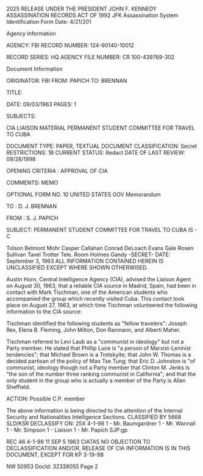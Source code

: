 2025 RELEASE UNDER THE PRESIDENT JOHN F. KENNEDY ASSASSINATION RECORDS ACT OF 1992
JFK Assassination System
Identification Form
Date: 4/21/201

Agency Information

AGENCY: FBI
RECORD NUMBER: 124-90140-10012

RECORD SERIES: HQ
AGENCY FILE NUMBER: CR 100-439769-302

Document Information

ORIGINATOR: FBI
FROM: PAPICH
TO: BRENNAN

TITLE:

DATE: 09/03/1963
PAGES: 1

SUBJECTS:

CIA LIAISON MATERIAL
PERMANENT STUDENT COMMITTEE FOR TRAVEL TO
CUBA

DOCUMENT TYPE: PAPER, TEXTUAL DOCUMENT
CLASSIFICATION: Secret
RESTRICTIONS: 1B
CURRENT STATUS: Redact
DATE OF LAST REVIEW: 09/28/1998

OPENING CRITERIA : APPROVAL OF CIA

COMMENTS: MEMO

OPTIONAL FORM NO. 10
UNITED STATES GOV
Memorandum

TO
:
D. J. BRENNAN

FROM
:
S. J. PAPICH

SUBJECT:
PERMANENT STUDENT COMMITTEE
FOR TRAVEL TO CUBA
IS - C

Tolson
Belmont
Mohr
Casper
Callahan
Conrad
DeLoach
Evans
Gale
Rosen
Sullivan
Tavel
Trotter
Tele. Room
Holmes
Gandy
-SECRET-
DATE: September 3, 1963
ALL INFORMATION CONTAINED
HEREIN IS UNCLASSIFIED EXCEPT
WHERE SHOWN OTHERWISED.

Austin Horn, Central Intelligence Agency (CIA), advised
the Liaison Agent on August 30, 1963, that a reliable CIA source
in Madrid, Spain, had been in contact with Mark Tischman, one of
the American students who accompanied the group which recently
visited Cuba. This contact took place on August 27, 1963, at which
time Tischman volunteered the following information to the CIA
source:

Tischman identified the following students as "fellow
travelers": Joseph Rex, Elena B. Fleming, John Milton, Don Ranmann, and
Alberti Maher.

Tischman referred to Levi Laub as a "communist in ideology"
but not a Party member. He stated that Phillip Luce is "a person
of Marxist-Leninist tendencies"; that Michael Brown is a Trotskyite;
that John W. Thomas is a decided partisan of the policy of Mao Tse
Tung; that Eric D. Johnston is "of communist, ideology though not a
Party member that Clinton M. Jenks is "the son of the number three
ranking communist in California"; and that the only student in the
group who is actually a member of the Party is Allan Sheffield.

ACTION:
Possible C.P. member

The above information is being directed to the attention
of the Internal Security and Nationalities Intelligence Sections.
CLASSIFIED BY 5668 SLD/KSR
DECLASSIFY ON: 25X
4-1-98
1 - Mr. Baumgardner
1 - Mr. Wannall
1 - Mr. Simpson
1 - Liaison
1 - Mr. Papich
SJP:gp

REC 46
4-1-98
11 SEP 5 1963
CIATAS NO OBJECTION TO
DECLASSIFICATION AND/OR,
RELEASE OF CIA INFORMATION
IS IN THIS DOCUMENT, EXCEPT FOR
KP 3-19-98

NW 50953 DocId: 32338055 Page 2
